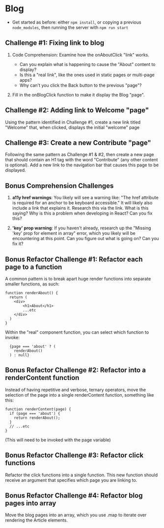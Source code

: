 # Blog

- Get started as before: either `npm install`, or copying a previous
  `node_modules`, then running the server with `npm run start`



Challenge #1: Fixing link to blog
----------------------------------------------------------------------

1. Code Comprehension: Examine how the onAboutClick "link" works.
    - Can you explain what is happening to cause the "About" content to display?
    - Is this a "real link", like the ones used in static pages or multi-page
      apps?
    - Why can't you click  the Back button to the previous "page"?

2. Fill in the onBlogClick function to make it display the Blog "page".



Challenge #2: Adding link to Welcome "page"
----------------------------------------------------------------------

Using the pattern identified in Challenge #1, create a new link titled
"Welcome" that, when clicked, displays the initial "welcome" page



Challenge #3: Create a new Contribute "page"
----------------------------------------------------------------------

Following the same pattern as Challenge #1 & #2, then create a new page
that should contain an H1 tag with the word "Contribute" (any other content
is optional). Add a new link to the navigation bar that causes this page to
be displayed.



Bonus Comprehension Challenges
------------------------------------------------------------

1. **a11y href warnings**: You likely will see a warning like:  "The href
attribute is required for an anchor to be keyboard accessible." It will likely
also include a link that explains it. Research this via the link. What is this
saying? Why is this a problem when developing in React? Can you fix this?

2. **'key' prop warning**: If you haven't already, research up the "Missing
'key' prop for element in array" error, which you likely will be encountering
at this point. Can you figure out what is going on? Can you fix it?



Bonus Refactor Challenge #1: Refactor each page to a function
------------------------------------------------------------

A common pattern is to break apart huge render functions into separate smaller
functions, as such:

    function renderAbout() {
      return (
        <div>
            <h1>About</h1>
            ...etc
        </div>
      )
    }


Within the "real" component function, you can select which function to invoke:

      {page === 'about' ? (
        renderAbout()
      ) : null}



Bonus Refactor Challenge #2: Refactor into a renderContent function
------------------------------------------------------------

Instead of having repetitive and verbose, ternary operators, move the selection
of the page into a single renderContent function, something like this:

    function renderContent(page) {
      if (page === 'about') {
        return renderAbout();
      }
      // ...etc
    }

(This will need to be invoked with the page variable)



Bonus Refactor Challenge #3: Refactor click functions
------------------------------------------------------------

Refactor the click functions into a single function.  This new function should
receive an argument that specifies which page you are linking to.



Bonus Refactor Challenge #4: Refactor blog pages into array
------------------------------------------------------------

Move the blog pages into an array, which you use .map to iterate over rendering
the Article elements.



